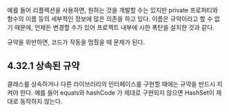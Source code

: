 예를 들어 리플렉션을 사용하면, 원하는 것을 개발할 수는 있지만 private 프로퍼티와 함수의 이름 등의 세부적인 정보에 많은 의존을 하고 있다. 이름은 규약이라고 할 수 없기 때문에, 언제든 변경할 수가 있어 프로젝트 내부에 시한 폭탄을 설치한 것과 같다.

규약을 위반하면, 코드가 작동을 멈췄을 때 문제가 된다.

## 4.32.1 상속된 규약

클래스를 상속하거나 다른 라이브러리의 인터페이스를 구현할 때에는 규약을 반드시 지켜야 한다. 예를 들어 equals와 hashCode 가 제대로 구현되지 않으면 HashSet이 제대로 동작하지 않는다.
